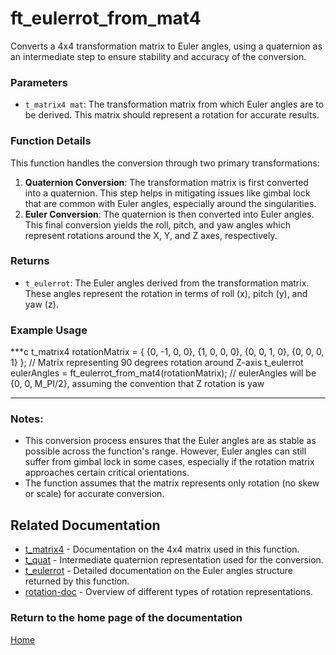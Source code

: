 # ft_eulerrot_from_mat4
Converts a 4x4 transformation matrix to Euler angles, using a quaternion as an intermediate step to ensure stability and accuracy of the conversion.

### Parameters
- `t_matrix4 mat`: The transformation matrix from which Euler angles are to be derived. This matrix should represent a rotation for accurate results.

### Function Details
This function handles the conversion through two primary transformations:
1. **Quaternion Conversion**: The transformation matrix is first converted into a quaternion. This step helps in mitigating issues like gimbal lock that are common with Euler angles, especially around the singularities.
2. **Euler Conversion**: The quaternion is then converted into Euler angles. This final conversion yields the roll, pitch, and yaw angles which represent rotations around the X, Y, and Z axes, respectively.

### Returns
- `t_eulerrot`: The Euler angles derived from the transformation matrix. These angles represent the rotation in terms of roll (x), pitch (y), and yaw (z).

### Example Usage
***c
t_matrix4 rotationMatrix = {
    {0, -1, 0, 0},
    {1, 0, 0, 0},
    {0, 0, 1, 0},
    {0, 0, 0, 1}
};  // Matrix representing 90 degrees rotation around Z-axis
t_eulerrot eulerAngles = ft_eulerrot_from_mat4(rotationMatrix);
// eulerAngles will be {0, 0, M_PI/2}, assuming the convention that Z rotation is yaw
***

### Notes:
- This conversion process ensures that the Euler angles are as stable as possible across the function's range. However, Euler angles can still suffer from gimbal lock in some cases, especially if the rotation matrix approaches certain critical orientations.
- The function assumes that the matrix represents only rotation (no skew or scale) for accurate conversion.

## Related Documentation
- [t_matrix4](../../matrix/matrix4/t_matrix4.md) - Documentation on the 4x4 matrix used in this function.
- [t_quat](../quaternion//t_quat.md) - Intermediate quaternion representation used for the conversion.
- [t_eulerrot](./t_eulerrot.md) - Detailed documentation on the Euler angles structure returned by this function.
- [rotation-doc](../rotation-doc.md) - Overview of different types of rotation representations.

### Return to the home page of the documentation
[Home](../../home.md)
